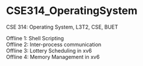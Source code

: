 # CSE314_OperatingSystem
CSE 314: Operating System, L3T2, CSE, BUET

Offline 1: Shell Scripting<br/>
Offline 2: Inter-process communication<br/>
Offline 3: Lottery Scheduling in xv6<br/>
Offline 4: Memory Management in xv6<br/>
